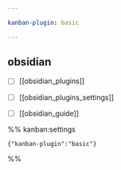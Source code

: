 ```yaml
---

kanban-plugin: basic

---
```


## obsidian

- [ ] [[obsidian_plugins]]
- [ ] [[obsidian_plugins_settings]]
- [ ] [[obsidian_guide]]




%% kanban:settings
```
{"kanban-plugin":"basic"}
```
%%